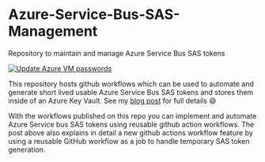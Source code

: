 # Azure-Service-Bus-SAS-Management
Repository to maintain and manage Azure Service Bus SAS tokens

[![Update Azure VM passwords](https://github.com/Pwd9000-ML/Azure-VM-Password-Management/actions/workflows/rotate-vm-passwords.yaml/badge.svg)](https://github.com/Pwd9000-ML/Azure-VM-Password-Management/actions/workflows/rotate-vm-passwords.yaml)

This repository hosts github workflows which can be used to automate and generate short lived usable Azure Service Bus SAS tokens and stores them inside of an Azure Key Vault.
See my [blog post](https://dev.to/pwd9000/automate-azure-service-bus-sas-tokens-with-github-37ok) for full details :smile:

With the workflows published on this repo you can implement and automate Azure Service bus SAS tokens using reusable github action workflows. The post above also explains in detail a new github actions workflow feature by using a reusable GitHub workflow as a job to handle temporary SAS token generation.  
